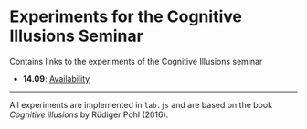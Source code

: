 # Experiments for the Cognitive Illusions Seminar
Contains links to the experiments of the Cognitive Illusions seminar

-   **14.09**: [Availability](https://consurvey.sowi.uni-mannheim.de/publix/926/start?batchId=1249&generalMultiple) 







---
All experiments are implemented in `lab.js` and are based on the book *Cognitive illusions* by Rüdiger Pohl (2016).
